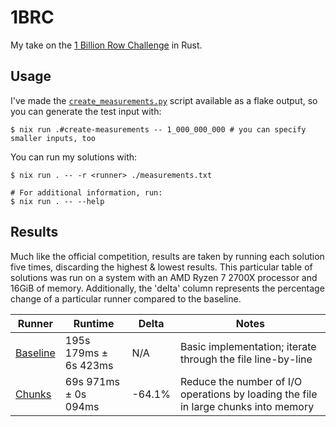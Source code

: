 # 1BRC

My take on the [1 Billion Row Challenge](https://1brc.dev/) in Rust.

## Usage

I've made the [`create_measurements.py`](https://github.com/gunnarmorling/1brc/blob/main/src/main/python/create_measurements.py)
script available as a flake output, so you can generate the test input with:
```
$ nix run .#create-measurements -- 1_000_000_000 # you can specify smaller inputs, too
```

You can run my solutions with:
```
$ nix run . -- -r <runner> ./measurements.txt

# For additional information, run:
$ nix run . -- --help
```

## Results

Much like the official competition, results are taken by running each solution five times,
discarding the highest & lowest results.
This particular table of solutions was run on a system with an AMD Ryzen 7 2700X processor and
16GiB of memory.
Additionally, the 'delta' column represents the percentage change of a particular runner compared to the baseline.

| Runner                          | Runtime               | Delta  | Notes                                                                               |
| ------------------------------- | --------------------- | ------ | ----------------------------------------------------------------------------------- |
| [Baseline](./src/baseline.rs)   | 195s 179ms ± 6s 423ms | N/A    | Basic implementation; iterate through the file line-by-line                         |
| [Chunks](./src/chunks.rs)       |  69s 971ms ± 0s 094ms | -64.1% | Reduce the number of I/O operations by loading the file in large chunks into memory |
